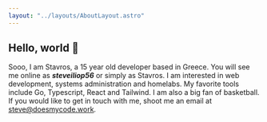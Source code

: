 ```yaml
---
layout: "../layouts/AboutLayout.astro"
---
```


## Hello, world 👋

Sooo, I am Stavros, a 15 year old developer based in Greece. You will see me online as **_steveiliop56_** or simply as Stavros. I am interested in web development, systems administration and homelabs. My favorite tools include Go, Typescript, React and Tailwind. I am also a big fan of basketball. If you would like to get in touch with me, shoot me an email at steve@doesmycode.work.